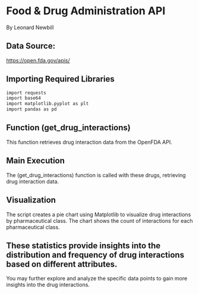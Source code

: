 # Food & Drug Administration API
By Leonard Newbill

## Data Source:
https://open.fda.gov/apis/

## Importing Required Libraries


```bash
import requests
import base64
import matplotlib.pyplot as plt
import pandas as pd
```

## Function (get_drug_interactions)
This function retrieves drug interaction data from the OpenFDA API.

## Main Execution
The (get_drug_interactions) function is called with these drugs, retrieving drug interaction data.

## Visualization
The script creates a pie chart using Matplotlib to visualize drug interactions by pharmaceutical class.
The chart shows the count of interactions for each pharmaceutical class.

## These statistics provide insights into the distribution and frequency of drug interactions based on different attributes.
You may further explore and analyze the specific data points to gain more insights into the drug interactions.
